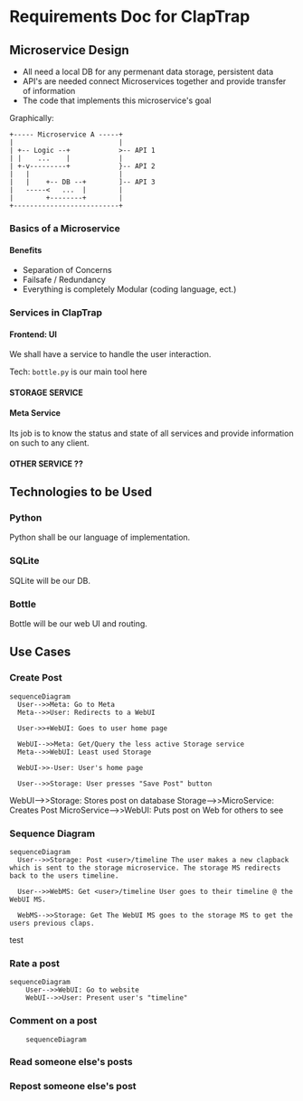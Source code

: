 # Requirements Doc for ClapTrap

## Microservice Design

* All need a local DB for any permenant data storage, persistent data
* API's are needed connect Microservices together and provide transfer of information
* The code that implements this microservice's goal

Graphically:

```
+----- Microservice A -----+
|                          |
| +-- Logic --+            >-- API 1
| |    ...    |            |
| +-v---------+            }-- API 2
|   |                      |
|   |    +-- DB --+        ]-- API 3
|   -----<   ...  |        |
|        +--------+        |
+--------------------------+
```

### Basics of a Microservice

#### Benefits

* Separation of Concerns
* Failsafe / Redundancy
* Everything is completely Modular (coding language, ect.)

### Services in ClapTrap

#### Frontend: UI

We shall have a service to handle the user interaction.

Tech: `bottle.py` is our main tool here

#### STORAGE SERVICE

#### Meta Service

Its job is to know the status and state of all services and provide
information on such to any client.

#### 

#### OTHER SERVICE ??


## Technologies to be Used

### Python

Python shall be our language of implementation.

### SQLite

SQLite will be our DB.

### Bottle

Bottle will be our web UI and routing.

## Use Cases

### Create Post

```mermaid
sequenceDiagram
  User-->>Meta: Go to Meta
  Meta-->>User: Redirects to a WebUI

  User->>+WebUI: Goes to user home page

  WebUI-->>Meta: Get/Query the less active Storage service
  Meta-->>WebUI: Least used Storage

  WebUI->>-User: User's home page

  User-->>Storage: User presses "Save Post" button

```

WebUI-->>Storage: Stores post on database
Storage-->>MicroService: Creates Post
MicroService-->>WebUI: Puts post on Web for others to see 

### Sequence Diagram

```mermaid
sequenceDiagram
  User-->>Storage: Post <user>/timeline The user makes a new clapback which is sent to the storage microservice. The storage MS redirects back to the users timeline.

  User-->>WebMS: Get <user>/timeline User goes to their timeline @ the WebUI MS.

  WebMS-->>Storage: Get The WebUI MS goes to the storage MS to get the users previous claps.

```
test
### Rate a post

```mermaid
sequenceDiagram
    User-->>WebUI: Go to website
    WebUI-->>User: Present user's "timeline"
```

### Comment on a post

```mermaid
    sequenceDiagram
```

### Read someone else's posts

### Repost someone else's post